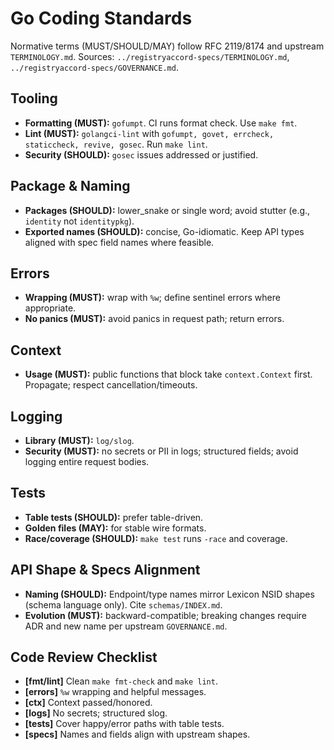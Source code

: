 # Go Coding Standards

Normative terms (MUST/SHOULD/MAY) follow RFC 2119/8174 and upstream `TERMINOLOGY.md`.
Sources: `../registryaccord-specs/TERMINOLOGY.md`, `../registryaccord-specs/GOVERNANCE.md`.

## Tooling
- **Formatting (MUST):** `gofumpt`. CI runs format check. Use `make fmt`.
- **Lint (MUST):** `golangci-lint` with `gofumpt, govet, errcheck, staticcheck, revive, gosec`. Run `make lint`.
- **Security (SHOULD):** `gosec` issues addressed or justified.

## Package & Naming
- **Packages (SHOULD):** lower_snake or single word; avoid stutter (e.g., `identity` not `identitypkg`).
- **Exported names (SHOULD):** concise, Go-idiomatic. Keep API types aligned with spec field names where feasible.

## Errors
- **Wrapping (MUST):** wrap with `%w`; define sentinel errors where appropriate.
- **No panics (MUST):** avoid panics in request path; return errors.

## Context
- **Usage (MUST):** public functions that block take `context.Context` first. Propagate; respect cancellation/timeouts.

## Logging
- **Library (MUST):** `log/slog`.
- **Security (MUST):** no secrets or PII in logs; structured fields; avoid logging entire request bodies.

## Tests
- **Table tests (SHOULD):** prefer table-driven.
- **Golden files (MAY):** for stable wire formats.
- **Race/coverage (SHOULD):** `make test` runs `-race` and coverage.

## API Shape & Specs Alignment
- **Naming (SHOULD):** Endpoint/type names mirror Lexicon NSID shapes (schema language only). Cite `schemas/INDEX.md`.
- **Evolution (MUST):** backward-compatible; breaking changes require ADR and new name per upstream `GOVERNANCE.md`.

## Code Review Checklist
- **[fmt/lint]** Clean `make fmt-check` and `make lint`.
- **[errors]** `%w` wrapping and helpful messages.
- **[ctx]** Context passed/honored.
- **[logs]** No secrets; structured slog.
- **[tests]** Cover happy/error paths with table tests.
- **[specs]** Names and fields align with upstream shapes.
